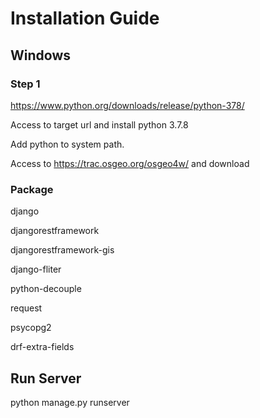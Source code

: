 # Installation Guide

 ## Windows

 ### Step 1

https://www.python.org/downloads/release/python-378/

Access to target url and install python 3.7.8

Add python to system path.

Access to https://trac.osgeo.org/osgeo4w/ and download 

### Package 

django

djangorestframework

djangorestframework-gis

django-fliter

python-decouple

request

psycopg2

drf-extra-fields

## Run Server

python manage.py runserver